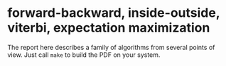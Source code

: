 # forward-backward, inside-outside, viterbi, expectation maximization

The report here describes a family of algorithms from several points of view.
Just call `make` to build the PDF on your system.
